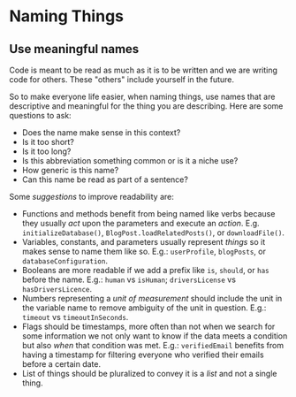 # Naming Things

## Use meaningful names

Code is meant to be read as much as it is to be written and we are writing code for others. These "others" include yourself in the future.

So to make everyone life easier, when naming things, use names that are descriptive and meaningful for the thing you are describing. Here are some questions to ask:

- Does the name make sense in this context?
- Is it too short?
- Is it too long?
- Is this abbreviation something common or is it a niche use?
- How generic is this name?
- Can this name be read as part of a sentence?

Some _suggestions_ to improve readability are:

- Functions and methods benefit from being named like verbs because they usually _act_ upon the parameters and execute an _action_. E.g. `initializeDatabase()`, `BlogPost.loadRelatedPosts()`, or `downloadFile()`.
- Variables, constants, and parameters usually represent _things_ so it makes sense to name them like so. E.g.: `userProfile`, `blogPosts`, or `databaseConfiguration`.
- Booleans are more readable if we add a prefix like `is`, `should`, or `has` before the name. E.g.: `human` vs `isHuman`; `driversLicense` vs `hasDriversLicence`.
- Numbers representing a _unit of measurement_ should include the unit in the variable name to remove ambiguity of the unit in question. E.g.: `timeout` vs `timeoutInSeconds`.
- Flags should be timestamps, more often than not when we search for some information we not only want to know if the data meets a condition but also _when_ that condition was met. E.g.: `verifiedEmail` benefits from having a timestamp for filtering everyone who verified their emails before a certain date.
- List of things should be pluralized to convey it is a _list_ and not a single thing.
